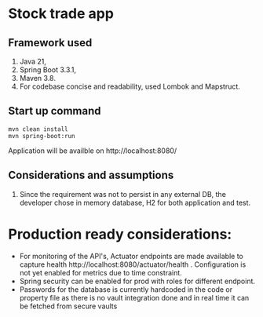 # Stock trade app

## Framework used

1. Java 21, 
2. Spring Boot 3.3.1,
3. Maven 3.8. 
4. For codebase concise and readability, used Lombok and Mapstruct.

## Start up command

```
mvn clean install
mvn spring-boot:run
```
Application will be availble on http://localhost:8080/

## Considerations and assumptions

1. Since the requirement was not to persist in any external DB, the developer chose in memory database, H2 for both application and test.


# Production ready considerations:

* For monitoring of the API's, Actuator endpoints are made available to capture health http://localhost:8080/actuator/health . Configuration is not yet enabled for metrics due to time constraint. 
* Spring security can be enabled for prod with roles for different endpoint.
* Passwords for the database is currently hardcoded in the code or property file as there is no vault integration done and in real time it can be fetched from secure vaults


